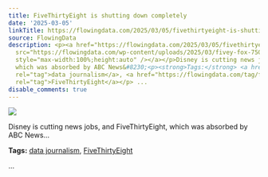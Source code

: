 ```yaml
---
title: FiveThirtyEight is shutting down completely
date: '2025-03-05'
linkTitle: https://flowingdata.com/2025/03/05/fivethirtyeight-is-shutting-down-completely/
source: FlowingData
description: <p><a href="https://flowingdata.com/2025/03/05/fivethirtyeight-is-shutting-down-completely/"><img
  src="https://flowingdata.com/wp-content/uploads/2025/03/fivey-fox-750x379.jpeg"
  style="max-width:100%;height:auto" /></a></p>Disney is cutting news jobs, and FiveThirtyEight,
  which was absorbed by ABC News&#8230;<p><strong>Tags:</strong> <a href="https://flowingdata.com/tag/data-journalism/"
  rel="tag">data journalism</a>, <a href="https://flowingdata.com/tag/fivethirtyeight/"
  rel="tag">FiveThirtyEight</a></p> ...
disable_comments: true
---
```

<p><a href="https://flowingdata.com/2025/03/05/fivethirtyeight-is-shutting-down-completely/"><img src="https://flowingdata.com/wp-content/uploads/2025/03/fivey-fox-750x379.jpeg" style="max-width:100%;height:auto" /></a></p>Disney is cutting news jobs, and FiveThirtyEight, which was absorbed by ABC News&#8230;<p><strong>Tags:</strong> <a href="https://flowingdata.com/tag/data-journalism/" rel="tag">data journalism</a>, <a href="https://flowingdata.com/tag/fivethirtyeight/" rel="tag">FiveThirtyEight</a></p> ...